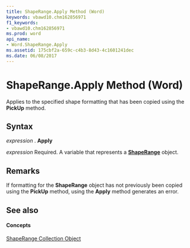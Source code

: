 ```yaml
---
title: ShapeRange.Apply Method (Word)
keywords: vbawd10.chm162856971
f1_keywords:
- vbawd10.chm162856971
ms.prod: word
api_name:
- Word.ShapeRange.Apply
ms.assetid: 175cbf2a-659c-c4b3-8d43-4c1601241dec
ms.date: 06/08/2017
---
```



# ShapeRange.Apply Method (Word)

Applies to the specified shape formatting that has been copied using the  **PickUp** method.


## Syntax

 _expression_ . **Apply**

 _expression_ Required. A variable that represents a **[ShapeRange](Word.shaperange.md)** object.


## Remarks

If formatting for the  **ShapeRange** object has not previously been copied using the **PickUp** method, using the **Apply** method generates an error.


## See also


#### Concepts


[ShapeRange Collection Object](Word.shaperange.md)

